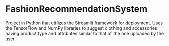 # FashionRecommendationSystem

Project in Python that utilizes the Streamlit framework for deployment.
Uses the TensorFlow and NumPy libraries to suggest clothing and accessories having product type and attributes similar to that of the one uploaded by the user.
